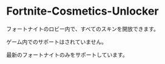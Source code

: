 # Fortnite-Cosmetics-Unlocker

フォートナイトのロビー内で、すべてのスキンを開放できます。

ゲーム内でのサポートはされていません。

最新のフォートナイトのみをサポートしています。
